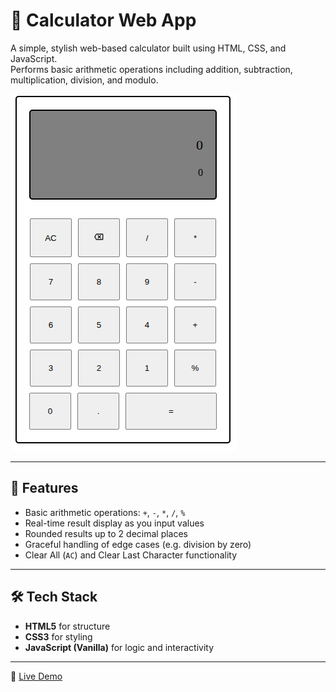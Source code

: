 # 🔢 Calculator Web App

A simple, stylish web-based calculator built using HTML, CSS, and JavaScript.  
Performs basic arithmetic operations including addition, subtraction, multiplication, division, and modulo.

![Calculator Screenshot](./images/calculator.png) <!-- Replace with actual path to your image -->

---

## 🚀 Features

- Basic arithmetic operations: `+`, `-`, `*`, `/`, `%`
- Real-time result display as you input values
- Rounded results up to 2 decimal places
- Graceful handling of edge cases (e.g. division by zero)
- Clear All (`AC`) and Clear Last Character functionality

---

## 🛠 Tech Stack

- **HTML5** for structure
- **CSS3** for styling
- **JavaScript (Vanilla)** for logic and interactivity

---

🔗 [Live Demo](https://thejas2246.github.io/calculator/)
